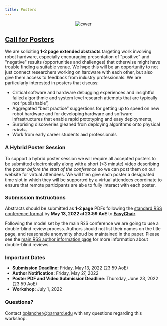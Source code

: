 ```yaml
---
title: Posters
---
```


<figure class="figure">
  <center>
  <img src="{{ site.baseurl }}/assets/cover.png" alt="cover" class="vid-fluid rounded center">
  </center>
</figure>

## [Call for Posters](https://easychair.org/cfp/MTG-RSS-22)

We are soliciting **1-2 page extended abstracts** targeting work involving robot hardware, especially encouraging presentation of "positive" and "negative" results (opportunities and challenges) that otherwise might have trouble finding a suitable venue. We hope this will be an opportunity to not just connect researchers working on hardware with each other, but also give them access to feedback from industry professionals. We are particularly interested in posters that discuss:
+ Critical software and hardware debugging experiences and insightful failed algorithmic and system level research attempts that are typically not “publishable”,
+ Aggregated “best practice” suggestions for getting up to speed on new robot hardware and for developing hardware and software infrastructures that enable rapid prototyping and easy deployments,
+ Surprising discoveries gleaned from deploying algorithms onto physical robots,
+ Work from early career students and professionals

### A Hybrid Poster Session

To support a hybrid poster session we will require all accepted posters to be submitted electronically along with a short (<3 minute) video describing the poster *before the start of the conference* so we can post them on our website for virtual attendees. We will then give each poster a designated time slot in which they will be supported by a virtual attendees coordinate to ensure that remote participants are able to fully interact with each poster.

### Submission Instructions

Abstracts should be submitted as **1-2 page** PDFs following the [standard RSS conference format](https://roboticsconference.org/information/authorinfo/) by **May 13, 2022 at 23:59 AoE** to **[EasyChair](https://easychair.org/conferences/?conf=mtgrss22)**. 

Following the model set by the main RSS conference we are going to use a double-blind review process. Authors should not list their names on the title page, and reasonable anonymity should be maintained in the paper. Please see the [main RSS author information page](https://roboticsconference.org/information/authorinfo/) for more information about double-blind reviews.

### Important Dates

+ **Submission Deadline:** Friday, May 13, 2022 (23:59 AoE)
+ **Author Notification:** Friday, May 27, 2022
+ **Poster PDF and Video Submission Deadline**: Thursday, June 23, 2022 (23:59 AoE)
+ **Workshop:** July 1, 2022

### Questions?

Contact [bplancher@barnard.edu](mailto:bplancher@barnard.edu) with any questions regarding this workshop.